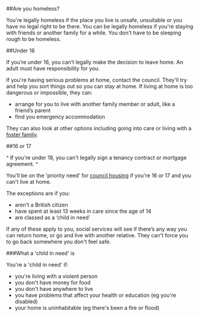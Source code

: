 ##Are you homeless?

You're legally homeless if the place you live is unsafe, unsuitable or you have no legal right to be there. You can be legally homeless if you're staying with friends or another family for a while. You don't have to be sleeping rough to be homeless.

##Under 16

If you’re under 16, you can’t legally make the decision to leave home. An adult must have responsibility for you.

If you're having serious problems at home, contact the council. They'll try and help you sort things out so you can stay at home. If living at home is too dangerous or impossible, they can:

- arrange for you to live with another family member or adult, like a friend’s parent
- find you emergency accommodation

They can also look at other options including going into care or living with a [foster family](/foster-carers "Foster carers").

##16 or 17

^ If you're under 18, you can't legally sign a tenancy contract or mortgage agreement. ^

You'll be on the 'priority need' for [council housing](/council-housing "Council housing") if you're 16 or 17 and you can't live at home.

The exceptions are if you:

- aren't a British citizen
- have spent at least 13 weeks in care since the age of 14
- are classed as a ‘child in need’

If any of these apply to you, social services will see if there’s any way you can return home, or go and live with another relative. They can't force you to go back somewhere you don't feel safe.

###What a 'child in need' is

You're a 'child in need' if:

- you're living with a violent person
- you don't have money for food
- you don't have anywhere to live
- you have problems that affect your health or education (eg you're disabled)
- your home is uninhabitable (eg there's been a fire or flood)
